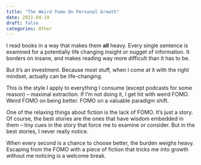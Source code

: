 ```yaml
---
title: "The Weird Fomo On Personal Growth"
date: 2021-04-19
draft: false
categories: Other
---
```


I read books in a way that makes them **all** heavy. Every single sentence is examined for a potentially life changing insight or nugget of information. It borders on insane, and makes reading way more difficult than it has to be.

But it’s an investment. Because most stuff, when I come at it with the right mindset, actually can be life-changing.

This is the style I apply to everything I consume (except podcasts for some reason) – maximal extraction. If I’m not doing it, I get hit with weird FOMO. Weird FOMO on being better. FOMO on a valuable paradigm shift.

One of the relaxing things about fiction is the lack of FOMO. It’s just a story. Of course, the best stories are the ones that have wisdom embedded in them – tiny cues in the story that force me to examine or consider. But in the best stories, I never really notice.

When every second is a chance to choose better, the burden weighs heavy. Escaping from the FOMO with a piece of fiction that tricks me into growth without me noticing is a welcome break.

